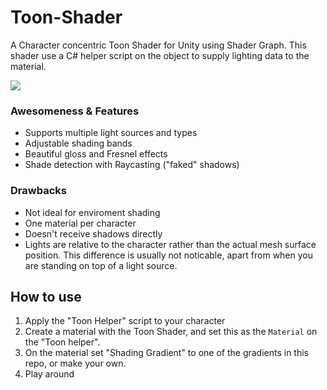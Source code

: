 # Toon-Shader
A Character concentric Toon Shader for Unity using Shader Graph.
This shader use a C# helper script on the object to supply lighting data to the material.

![](Example1.gif)

### Awesomeness & Features
- Supports multiple light sources and types
- Adjustable shading bands
- Beautiful gloss and Fresnel effects
- Shade detection with Raycasting ("faked" shadows)

### Drawbacks
- Not ideal for enviroment shading
- One material per character
- Doesn't receive shadows directly
- Lights are relative to the character rather than the actual mesh surface position. This difference is usually not noticable, apart from when you are standing on top of a light source.

## How to use
1. Apply the "Toon Helper" script to your character
2. Create a material with the Toon Shader, and set this as the `Material` on the "Toon helper".
3. On the material set "Shading Gradient" to one of the gradients in this repo, or make your own.
4. Play around
